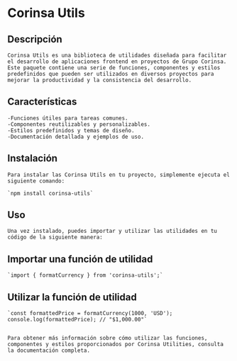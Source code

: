 # Corinsa Utils

## Descripción

    Corinsa Utils es una biblioteca de utilidades diseñada para facilitar el desarrollo de aplicaciones frontend en proyectos de Grupo Corinsa. Este paquete contiene una serie de funciones, componentes y estilos predefinidos que pueden ser utilizados en diversos proyectos para mejorar la productividad y la consistencia del desarrollo.

## Características

    -Funciones útiles para tareas comunes.
    -Componentes reutilizables y personalizables.
    -Estilos predefinidos y temas de diseño.
    -Documentación detallada y ejemplos de uso.

## Instalación

    Para instalar las Corinsa Utils en tu proyecto, simplemente ejecuta el siguiente comando:

    `npm install corinsa-utils`

## Uso

    Una vez instalado, puedes importar y utilizar las utilidades en tu código de la siguiente manera:

## Importar una función de utilidad

    `import { formatCurrency } from 'corinsa-utils';`

## Utilizar la función de utilidad

    `const formattedPrice = formatCurrency(1000, 'USD');
    console.log(formattedPrice); // "$1,000.00"`


    Para obtener más información sobre cómo utilizar las funciones, componentes y estilos proporcionados por Corinsa Utilities, consulta la documentación completa.
